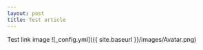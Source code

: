 ```yaml
---
layout: post
title: Test article
---
```


Test link image
![_config.yml]({{ site.baseurl }}/images/Avatar.png)
